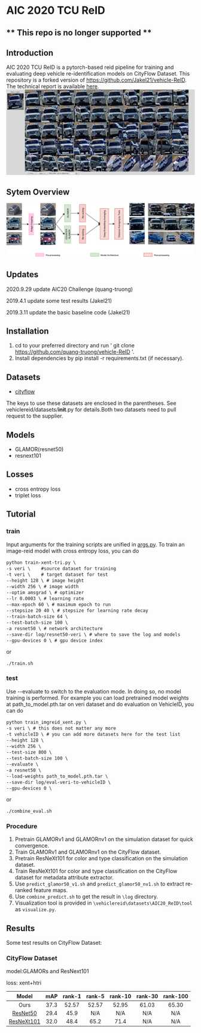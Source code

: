 # AIC 2020 TCU ReID
## ** This repo is no longer supported **
## Introduction
AIC 2020 TCU ReID is a pytorch-based reid pipeline for training and evaluating deep vehicle re-identification models on CityFlow Dataset. This repository is a forked version of https://github.com/Jakel21/vehicle-ReID.
The technical report is available [here](https://arxiv.org/pdf/2007.01818.pdf).
![](imgs/AIC2020.gif)

## Sytem Overview
![](imgs/system_overview.png)
## Updates
2020.9.29 update AIC20 Challenge (quang-truong)

2019.4.1  update some test results (Jakel21)

2019.3.11 update the basic baseline code (Jakel21)
## Installation
1. cd to your preferred directory and run ' git clone https://github.com/quang-truong/vehicle-ReID '.
2. Install dependencies by pip install -r requirements.txt (if necessary).
## Datasets
+ [cityflow](https://www.aicitychallenge.org/2020-data-and-evaluation/)

The keys to use these datasets are enclosed in the parentheses. See vehiclereid/datasets/__init__.py for details.Both two datasets need to pull request to the supplier.

## Models
+ GLAMOR(resnet50)
+ resnext101
## Losses
+ cross entropy loss
+ triplet loss

## Tutorial
### train
Input arguments for the training scripts are unified in [args.py](./args.py).
To train an image-reid model with cross entropy loss, you can do
```
python train-xent-tri.py \
-s veri \    #source dataset for training
-t veri \    # target dataset for test
--height 128 \ # image height
--width 256 \ # image width
--optim amsgrad \ # optimizer
--lr 0.0003 \ # learning rate
--max-epoch 60 \ # maximum epoch to run
--stepsize 20 40 \ # stepsize for learning rate decay
--train-batch-size 64 \
--test-batch-size 100 \
-a resnet50 \ # network architecture
--save-dir log/resnet50-veri \ # where to save the log and models
--gpu-devices 0 \ # gpu device index
```
or
```
./train.sh
```
### test
Use --evaluate to switch to the evaluation mode. In doing so, no model training is performed.
For example you can load pretrained model weights at path_to_model.pth.tar on veri dataset and do evaluation on VehicleID, you can do
```
python train_imgreid_xent.py \
-s veri \ # this does not matter any more
-t vehicleID \ # you can add more datasets here for the test list
--height 128 \
--width 256 \
--test-size 800 \
--test-batch-size 100 \
--evaluate \
-a resnet50 \
--load-weights path_to_model.pth.tar \
--save-dir log/eval-veri-to-vehicleID \
--gpu-devices 0 \
```
or
```
./combine_eval.sh
```

### Procedure
1. Pretrain GLAMORv1 and GLAMORnv1 on the simulation dataset for quick convergence.
2. Train GLAMORv1 and GLAMORnv1 on the CityFlow dataset.
3. Pretrain ResNeXt101 for color and type classification on the simulation dataset.
4. Train ResNeXt101 for color and type classification on the CityFlow dataset for metadata attribute extractor.
5. Use `predict_glamor50_v1.sh` and `predict_glamor50_nv1.sh` to extract re-ranked feature maps.
6. Use `combine_predict.sh` to get the result in `\log` directory.
7. Visualization tool is provided in `\vehiclereid\datasets\AIC20_ReID\tool` as `visualize.py`.

## Results
Some test results on CityFlow Dataset:

### CityFlow Dataset
model:GLAMORs and ResNext101

loss: xent+htri

|Model| mAP | rank-1 | rank-5 | rank-10 | rank-30 | rank-100
|:---:|:---:| :----: | :----: | :-----: | :------:| :------:
|Ours|37.3|52.57|52.57|52.95|61.03|65.30|
|[ResNet50](https://openaccess.thecvf.com/content_CVPR_2019/papers/Tang_CityFlow_A_City-Scale_Benchmark_for_Multi-Target_Multi-Camera_Vehicle_Tracking_and_CVPR_2019_paper.pdf)|29.4|45.9|N/A|N/A|N/A|N/A|
|[ResNeXt101](https://openaccess.thecvf.com/content_CVPR_2019/papers/Tang_CityFlow_A_City-Scale_Benchmark_for_Multi-Target_Multi-Camera_Vehicle_Tracking_and_CVPR_2019_paper.pdf)|32.0|48.4|65.2|71.4|N/A|N/A|

